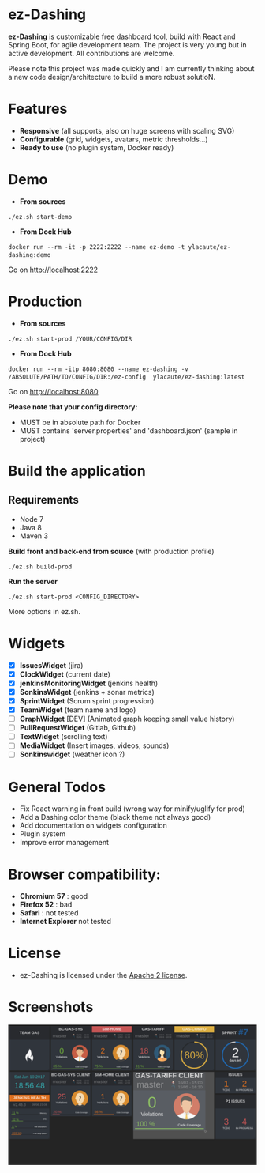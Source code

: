 # ez-Dashing

__ez-Dashing__ is customizable free dashboard tool, build with React and Spring Boot, for agile development team. The project is very young but in active development. All contributions are welcome.

Please note this project was made quickly and I am currently thinking about a new code design/architecture to build a more robust solutioN.

# Features
 - __Responsive__ (all supports, also on huge screens with scaling SVG)
 - __Configurable__ (grid, widgets, avatars, metric thresholds...)
 - __Ready to use__ (no plugin system, Docker ready)

# Demo

- __From sources__
```
./ez.sh start-demo
```
- __From Dock Hub__
```
docker run --rm -it -p 2222:2222 --name ez-demo -t ylacaute/ez-dashing:demo
```
Go on [http://localhost:2222](http://localhost:2222)

# Production

- __From sources__
```
./ez.sh start-prod /YOUR/CONFIG/DIR
```
- __From Dock Hub__
```
docker run --rm -itp 8080:8080 --name ez-dashing -v /ABSOLUTE/PATH/TO/CONFIG/DIR:/ez-config  ylacaute/ez-dashing:latest
```

Go on [http://localhost:8080](http://localhost:8080)

__Please note that your config directory:__
 - MUST be in absolute path for Docker
 - MUST contains 'server.properties' and 'dashboard.json' (sample in project)

# Build the application

## Requirements
 - Node 7
 - Java 8
 - Maven 3

__Build front and back-end from source__ (with production profile)
```
./ez.sh build-prod
```
__Run the server__ 
```
./ez.sh start-prod <CONFIG_DIRECTORY>
```

More options in ez.sh.
 
# Widgets
- [x] __IssuesWidget__ (jira)
- [x] __ClockWidget__ (current date)
- [x] __jenkinsMonitoringWidget__ (jenkins health)
- [x] __SonkinsWidget__ (jenkins + sonar metrics)
- [x] __SprintWidget__ (Scrum sprint progression)
- [x] __TeamWidget__ (team name and logo)
- [ ] __GraphWidget__ [DEV] (Animated graph keeping small value history)
- [ ] __PullRequestWidget__ (Gitlab, Github)
- [ ] __TextWidget__ (scrolling text)
- [ ] __MediaWidget__ (Insert images, videos, sounds)
- [ ] __Sonkinswidget__ (weather icon ?)
 
# General Todos
 - Fix React warning in front build (wrong way for minify/uglify for prod)
 - Add a Dashing color theme (black theme not always good)
 - Add documentation on widgets configuration
 - Plugin system
 - Improve error management
 
# Browser compatibility: 
 - __Chromium 57__ : good
 - __Firefox 52__ : bad
 - __Safari__ : not tested
 - __Internet Explorer__ not tested

# License
 - ez-Dashing is licensed under the [Apache 2 license](/LICENSE).

# Screenshots

![Screenshot](/ez-client/screenshot.png)

